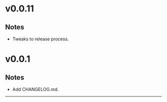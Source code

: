 [//]: # "START/v0.0.11"

# v0.0.11

## Notes

- Tweaks to release process.

[//]: # "START/v0.0.1"

# v0.0.1

## Notes

- Add CHANGELOG.md.

---


